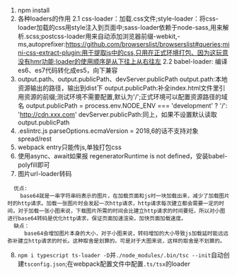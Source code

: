 1. npm install
2. 各种loaders的作用
  2.1 css-loader：加载.css文件;style-loader：将css-loader加载的css用style注入到页面中;sass-loader依赖于node-sass,用来解析.scss;postcss-loader用来自动添加浏览器前缀-webkit,-ms,autoprefixer:https://github.com/browserslist/browserslist#queries;mini-css-extract-plugin:用于提取js中的css,只用在正式环境打包、因为这玩意没有hmr功能;loader的使用顺序是从下往上从右往左
  2.2 babel-loader: 编译es6、es7代码转化成es5，向下兼容
3. output.path、output.publicPath、devServer.publicPath
  output.path:本地资源输出的路径，输出到dist下
  output.publicPath:补全index.html文件里引用资源的前缀;测试环境不需要配置,默认为'/';正式环境可以配置资源路径的域名
  output.publicPath = process.env.NODE_ENV === 'development' ? '/': 'http://cdn.xxx.com'
  devServer.publicPath:同上，如果不设置默认读取output.publicPath
4. .eslintrc.js parseOptions.ecmaVersion = 2018,6的话不支持对象spread/rest
5. webpack entry只能传js,单独打包css
6. 使用async、await如果报 regeneratorRuntime is not defined，安装babel-polyfill即可
7. 图片url-loader转码
  ```
    优点:
      base64就是一串字符串码表示的图片，在加载页面和js时一块加载出来，减少了加载图片时的http请求。加载一张图片时会发起一次http请求，http请求每次建立都会需要一定的时间，对于加载一张小图来说，下载图片所需的时间会比建立http请求的时间要短，所以对小图进行base64转码是优化http请求，保证页面加速渲染，加快页面加载速度。
    缺点：
    　　base64会增加图片本身的大小，对于小图来说，转码增加的大小导致js加载延时能远远弥补建立http请求的时长。这种取舍是划算的。可是对于大图来说，这样的取舍是不划算的。
  ```
  8. `npm i typescript ts-loader -D`并`./node_modules/.bin/tsc --init`自动创建`tsconfig.json`;在webpack配置文件中配置`.ts/tsx`的loader
